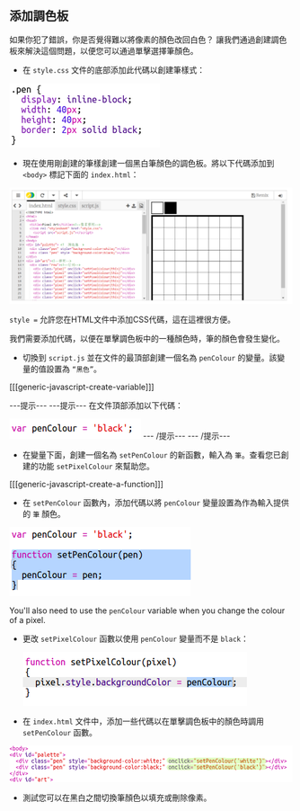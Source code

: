 ## 添加調色板

如果你犯了錯誤，你是否覺得難以將像素的顏色改回白色？ 讓我們通過創建調色板來解決這個問題，以便您可以通過單擊選擇筆顏色。

+ 在 `style.css` 文件的底部添加此代碼以創建筆樣式：

![截圖](images/pixel-art-pen.png)

+ 現在使用剛創建的筆樣創建一個黑白筆顏色的調色板。將以下代碼添加到 `<body>` 標記下面的 `index.html`：

![截圖](images/pixel-art-palette.png)

`style =` 允許您在HTML文件中添加CSS代碼，這在這裡很方便。

我們需要添加代碼，以便在單擊調色板中的一種顏色時，筆的顏色會發生變化。

+ 切換到 `script.js` 並在文件的最頂部創建一個名為 `penColour` 的變量。該變量的值設置為 `“黑色”`。

[[[generic-javascript-create-variable]]]

\---提示\--- \---提示\--- 在文件頂部添加以下代碼：

![截圖](images/pixel-art-pencolour.png) \--- /提示\--- \--- /提示\---

+ 在變量下面，創建一個名為 `setPenColour` 的新函數，輸入為 `筆`。查看您已創建的功能 `setPixelColour` 來幫助您。

[[[generic-javascript-create-a-function]]]

+ 在 `setPenColour` 函數內，添加代碼以將 `penColour` 變量設置為作為輸入提供的 `筆` 顏色。

![截圖](images/pixel-art-set-pen.png)

You'll also need to use the `penColour` variable when you change the colour of a pixel.

+ 更改 `setPixelColour` 函數以使用 `penColour` 變量而不是 `black`：
    
    ![截圖](images/pixel-art-use-pen.png)

+ 在 `index.html` 文件中，添加一些代碼以在單擊調色板中的顏色時調用 `setPenColour` 函數。

![截圖](images/pixel-art-palette-onclick.png)

+ 測試您可以在黑白之間切換筆顏色以填充或刪除像素。